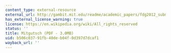 ```yaml
---
content_type: external-resource
external_url: http://gambit.mit.edu/readme/academic_papers/fdg2012_submission_82-1.pdf
has_external_license_warning: true
license: https://en.wikipedia.org/wiki/All_rights_reserved
status: ''
title: Mitgutsch (PDF - 3.0MB)
uid: b506c037-91fb-40de-b04f-0d397d7dcaf1
wayback_url: ''
---
```

